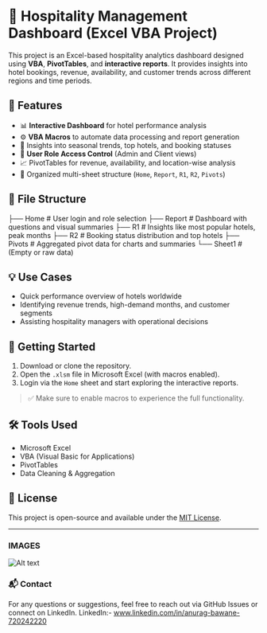 # 🏨 Hospitality Management Dashboard (Excel VBA Project)

This project is an Excel-based hospitality analytics dashboard designed using **VBA**, **PivotTables**, and **interactive reports**. It provides insights into hotel bookings, revenue, availability, and customer trends across different regions and time periods.

## 🔧 Features

- 📊 **Interactive Dashboard** for hotel performance analysis
- ⚙️ **VBA Macros** to automate data processing and report generation
- 📅 Insights into seasonal trends, top hotels, and booking statuses
- 🔐 **User Role Access Control** (Admin and Client views)
- 📈 PivotTables for revenue, availability, and location-wise analysis
- 📁 Organized multi-sheet structure (`Home`, `Report`, `R1`, `R2`, `Pivots`)

## 📂 File Structure
├── Home # User login and role selection
├── Report # Dashboard with questions and visual summaries
├── R1 # Insights like most popular hotels, peak months
├── R2 # Booking status distribution and top hotels
├── Pivots # Aggregated pivot data for charts and summaries
└── Sheet1 # (Empty or raw data)

## 💡 Use Cases

- Quick performance overview of hotels worldwide  
- Identifying revenue trends, high-demand months, and customer segments  
- Assisting hospitality managers with operational decisions

## 🚀 Getting Started

1. Download or clone the repository.
2. Open the `.xlsm` file in Microsoft Excel (with macros enabled).
3. Login via the `Home` sheet and start exploring the interactive reports.

> ✅ Make sure to enable macros to experience the full functionality.

## 🛠 Tools Used

- Microsoft Excel
- VBA (Visual Basic for Applications)
- PivotTables
- Data Cleaning & Aggregation

## 📜 License

This project is open-source and available under the [MIT License](LICENSE).

---
### IMAGES

![Alt text](<img width="1885" height="897" alt="image" src="https://github.com/user-attachments/assets/d2cb76ac-79f2-4b75-a230-d194456e99bf" />
)

### 📬 Contact

For any questions or suggestions, feel free to reach out via GitHub Issues or connect on LinkedIn.
LinkedIn:- www.linkedin.com/in/anurag-bawane-720242220
